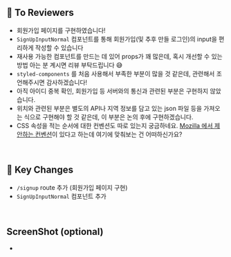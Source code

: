 ## 🙌 To Reviewers

- 회원가입 페이지를 구현하였습니다!
- `SignUpInputNormal` 컴포넌트를 통해 회원가입(및 추후 만들 로그인)의 input을 편리하게 작성할 수 있습니다
- 재사용 가능한 컴포넌트를 만드는 데 있어 props가 꽤 많은데, 혹시 개선할 수 있는 방법 아는 분 계시면 리뷰 부탁드립니다 😅
- `styled-components` 를 처음 사용해서 부족한 부분이 많을 것 같은데, 관련해서 조언해주시면 감사하겠습니다!
- 아직 아이디 중복 확인, 회원가입 등 서버와의 통신과 관련된 부분은 구현하지 않았습니다.
- 위치와 관련된 부분은 별도의 API나 지역 정보를 담고 있는 json 파일 등을 가져오는 식으로 구현해야 할 것 같은데, 이 부분은 논의 후에 구현하겠습니다.
- CSS 속성을 적는 순서에 대한 컨벤션도 따로 있는지 궁금하네요. [Mozilla 에서 제안하는 컨벤션](https://velog.io/@hikoand/CSS-CSS-Coding-Convention)이 있다고 하는데 여기에 맞춰보는 건 어떠하신가요?

<br>

## 🔑 Key Changes

- `/signup` route 추가 (회원가입 페이지 구현)
- `SignUpInputNormal` 컴포넌트 추가

<br>

## ScreenShot (optional)

-
